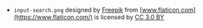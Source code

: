 
- `input-search.png` designed by [Freepik](http://www.freepik.com/)
 from [www.flaticon.com](https://www.flaticon.com/) is licensed by [CC 3.0 BY](http://creativecommons.org/licenses/by/3.0/)
